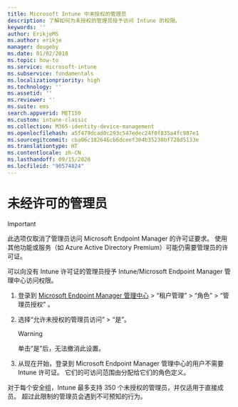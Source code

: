 ```yaml
---
title: Microsoft Intune 中未授权的管理员
description: 了解如何为未授权的管理员授予访问 Intune 的权限。
keywords: ''
author: ErikjeMS
ms.author: erikje
manager: dougeby
ms.date: 01/02/2018
ms.topic: how-to
ms.service: microsoft-intune
ms.subservice: fundamentals
ms.localizationpriority: high
ms.technology: ''
ms.assetid: ''
ms.reviewer: ''
ms.suite: ems
search.appverid: MET150
ms.custom: intune-classic
ms.collection: M365-identity-device-management
ms.openlocfilehash: a5f479dcad0c293c547edec24f0f835a4fc987e1
ms.sourcegitcommit: cba06c182646cb6dceef304b35230bf728d5133e
ms.translationtype: HT
ms.contentlocale: zh-CN
ms.lasthandoff: 09/15/2020
ms.locfileid: "90574824"
---
```

# <a name="unlicensed-admins"></a>未经许可的管理员

> [!Important]
> 此选项仅取消了管理员访问 Microsoft Endpoint Manager 的许可证要求。 使用其他功能或服务（如 Azure Active Directory Premium）可能仍需要管理员的许可证。

可以向没有 Intune 许可证的管理员授予 Intune/Microsoft Endpoint Manager 管理中心访问权限。

1. 登录到 [Microsoft Endpoint Manager 管理中心](https://go.microsoft.com/fwlink/?linkid=2109431) > “租户管理” > “角色” > “管理员授权”  。
2.  选择“允许未授权的管理员访问” > “是”。
    >[!WARNING]
    >单击“是”后，无法撤消此设置。

3. 从现在开始，登录到 Microsoft Endpoint Manager 管理中心的用户不需要 Intune 许可证。 它们的可访问范围由分配给它们的角色定义。

对于每个安全组，Intune 最多支持 350 个未授权的管理员，并仅适用于直接成员。 超过此限制的管理员会遇到不可预知的行为。




